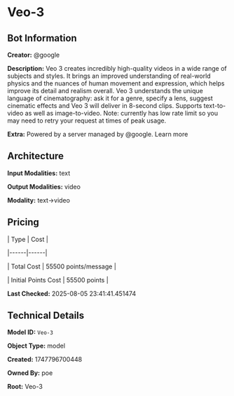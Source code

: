 # Veo-3

## Bot Information

**Creator:** @google

**Description:** Veo 3 creates incredibly high-quality videos in a wide range of subjects and styles. It brings an improved understanding of real-world physics and the nuances of human movement and expression, which helps improve its detail and realism overall. Veo 3 understands the unique language of cinematography: ask it for a genre, specify a lens, suggest cinematic effects and Veo 3 will deliver in 8-second clips. Supports text-to-video as well as image-to-video. Note: currently has low rate limit so you may need to retry your request at times of peak usage.

**Extra:** Powered by a server managed by @google. Learn more


## Architecture

**Input Modalities:** text

**Output Modalities:** video

**Modality:** text->video


## Pricing

| Type | Cost |

|------|------|

| Total Cost | 55500 points/message |

| Initial Points Cost | 55500 points |


**Last Checked:** 2025-08-05 23:41:41.451474


## Technical Details

**Model ID:** `Veo-3`

**Object Type:** model

**Created:** 1747796700448

**Owned By:** poe

**Root:** Veo-3
